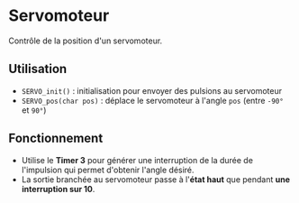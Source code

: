 # Servomoteur

Contrôle de la position d'un servomoteur.

## Utilisation

- `SERVO_init()` : initialisation pour envoyer des pulsions au servomoteur
- `SERVO_pos(char pos)` : déplace le servomoteur à l'angle `pos` (entre `-90°` et `90°`)

## Fonctionnement

- Utilise le **Timer 3** pour générer une interruption de la durée de l'impulsion qui permet d'obtenir l'angle désiré.
- La sortie branchée au servomoteur passe à l'**état haut** que pendant **une interruption sur 10**.
